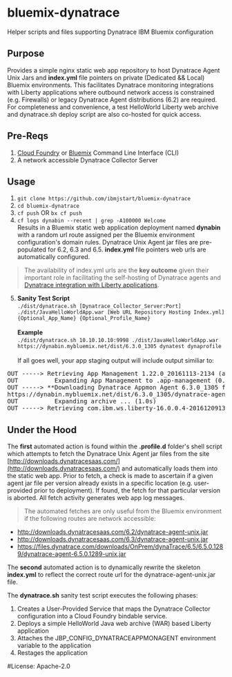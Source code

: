 # bluemix-dynatrace
Helper scripts and files supporting Dynatrace IBM Bluemix configuration 

## Purpose
Provides a simple nginx static web app repository to host Dynatrace Agent Unix Jars and **index.yml** file pointers on private (Dedicated && Local) Bluemix environments.  This facilitates Dynatrace monitoring integrations with Liberty applications where outbound network access is constrained (e.g. Firewalls) or legacy Dynatrace Agent distributions (6.2) are required.  For completeness and convenience, a test HelloWorld Liberty web archive and dynatrace.sh deploy script are also co-hosted for quick access.   

## Pre-Reqs
1. [Cloud Foundry](https://github.com/cloudfoundry/cli/releases) or [Bluemix](https://plugins.ng.bluemix.net/ui/home.html) Command Line Interface (CLI)
2. A network accessible Dynatrace Collector Server

## Usage
1. ```git clone https://github.com/ibmjstart/bluemix-dynatrace```
2. ```cd bluemix-dynatrace```
3. ```cf push``` OR ```bx cf push```
4. ```cf logs dynabin --recent | grep -A100000 Welcome```<br/>Results in a Bluemix static web application deployment named **dynabin** with a random url route assigned per the Bluemix environment configuration's domain rules.  Dynatrace Unix Agent jar files are pre-populated for 6.2, 6.3 and 6.5.  **index.yml** file pointers web urls are automatically configured.
>The availability of index.yml urls are the **key outcome** given their important role in facilitating the self-hosting of Dynatrace agents and [Dynatrace integration with Liberty applications](https://console.ng.bluemix.net/docs/runtimes/liberty/dynatrace.html#hosting_dynatrace_agent).

5. **Sanity Test Script**<br/>```./dist/dynatrace.sh [Dynatrace_Collector_Server:Port] ./dist/JavaHelloWorldApp.war [Web URL Repository Hosting Index.yml] {Optional_App_Name} {Optional_Profile_Name}```<br/><br/>**Example**<br/>```./dist/dynatrace.sh 10.10.10.10:9998 ./dist/JavaHelloWorldApp.war https://dynabin.mybluemix.net/dist/6.3.0_1305 dynatest dynaprofile```<br/><br/>If all goes well, your app staging output will include output similiar to:<br/>
<pre>
OUT -----> Retrieving App Management 1.22.0_20161113-2134 (app-mgmt_v1.22-20161113-2134.zip) ... (0.0s)
OUT          Expanding App Management to .app-management (0.1s)
OUT -----> **Downloading Dynatrace Appmon Agent 6.3.0_1305 from<br/>https://dynabin.mybluemix.net/dist/6.3.0_1305/dynatrace-agent-unix.jar** (1.5s)
OUT          Expanding archive ... (1.0s)
OUT -----> Retrieving com.ibm.ws.liberty-16.0.0.4-201612091351.tar.gz ... (0.0s)
</pre>

## Under the Hood
The **first** automated action is found within the **.profile.d** folder's shell script which attempts to fetch the Dynatrace Unix Agent jar files from the site [http://downloads.dynatracesaas.com/](http://downloads.dynatracesaas.com/) and automatically loads them into the static web app.  Prior to fetch, a check is made to ascertain if a given agent jar file per version already exists in a specific location (e.g. user-provided prior to deployment).  If found, the fetch for that particular version is aborted. All fetch activity generates web app log messages.  

>The automated fetches are only useful from the Bluemix environment if the following routes are network accessible:
>
-  http://downloads.dynatracesaas.com/6.2/dynatrace-agent-unix.jar
-  http://downloads.dynatracesaas.com/6.3/dynatrace-agent-unix.jar
-  https://files.dynatrace.com/downloads/OnPrem/dynaTrace/6.5/6.5.0.1289/dynatrace-agent-6.5.0.1289-unix.jar

The **second** automated action is to dynamically rewrite the skeleton **index.yml** to reflect the correct route url for the dynatrace-agent-unix.jar file.

The **dynatrace.sh** sanity test script executes the following phases:

1. Creates a User-Provided Service that maps the Dynatrace Collector configuration into a Cloud Foundry bindable service.
2. Deploys a simple HelloWorld Java web archive (WAR) based Liberty application
3. Attaches the JBP_CONFIG_DYNATRACEAPPMONAGENT environment variable to the application
4. Restages the application   

#License: Apache-2.0